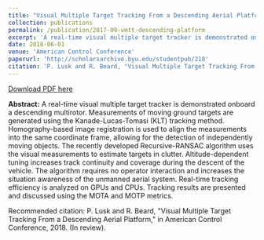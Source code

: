 ```yaml
---
title: "Visual Multiple Target Tracking From a Descending Aerial Platform"
collection: publications
permalink: /publication/2017-09-vmtt-descending-platform
excerpt: 'A real-time visual multiple target tracker is demonstrated onboard a descending multirotor'
date: 2018-06-01
venue: 'American Control Conference'
paperurl: 'http://scholarsarchive.byu.edu/studentpub/218'
citation: 'P. Lusk and R. Beard, "Visual Multiple Target Tracking From a Descending Aerial Platform," in American Control Conference, 2018. (In review).'
---
```


[Download PDF here](http://scholarsarchive.byu.edu/studentpub/218)

**Abstract:** A real-time visual multiple target tracker is demonstrated onboard a descending multirotor. Measurements of moving ground targets are generated using the Kanade-Lucas-Tomasi (KLT) tracking method. Homography-based image registration is used to align the measurements into the same coordinate frame, allowing for the detection of independently moving objects. The recently developed Recursive-RANSAC algorithm uses the visual measurements to estimate targets in clutter. Altitude-dependent tuning increases track continuity and coverage during the descent of the vehicle. The algorithm requires no operator interaction and increases the situation awareness of the unmanned aerial system. Real-time tracking efficiency is analyzed on GPUs and CPUs. Tracking results are presented and discussed using the MOTA and MOTP metrics.

Recommended citation: P. Lusk and R. Beard, "Visual Multiple Target Tracking From a Descending Aerial Platform," in American Control Conference, 2018. (In review).